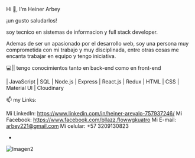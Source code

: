 Hi 👋, I'm Heiner Arbey


¡un gusto saludarlos! 

soy tecnico en sistemas de informacion y full stack developer.

Ademas de ser un apasionado por el desarrollo web, soy una persona muy comprometida con mi trabajo y muy disciplinada, entre otras cosas me encanta trabajar en equipo y tengo iniciativa.

💻||  tengo conocimientos tanto en
 back-end como en front-end 
	
| JavaScript
| SQL
| Node.js
| Express
| React.js
| Redux
| HTML
| CSS
| Material UI
| Cloudinary

📫 my Links:

Mi LinkedIn:
https://www.linkedin.com/in/heiner-arevalo-757937246/
Mi Facebook:
https://www.facebook.com/bllazz.flowwgkuatro
Mi E-mail:
arbey221@gmail.com
Mi celular:
+57 3209130823


-
![Imagen2](https://user-images.githubusercontent.com/91568324/200653990-707da486-e702-498e-99d1-09f1eb929e2b.jpg)

